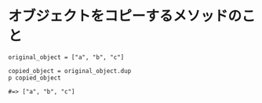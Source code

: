 # オブジェクトをコピーするメソッドのこと

```
original_object = ["a", "b", "c"]

copied_object = original_object.dup
p copied_object

#=> ["a", "b", "c"]

```